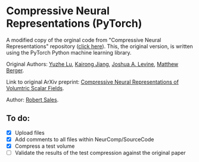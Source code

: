 # Compressive Neural Representations (PyTorch)
A modified copy of the orginal code from "Compressive Neural Representations" repository ([click here](https://github.com/matthewberger/neurcomp)). This, the original version, is written using the PyTorch Python machine learning library.

Original Authors: [Yuzhe Lu](), [Kairong Jiang](), [Joshua A. Levine](https://jalevine.bitbucket.io/), [Matthew Berger](https://matthewberger.github.io/). 

Link to original ArXiv preprint: [Compressive Neural Representations of Volumtric Scalar Fields](https://arxiv.org/pdf/2104.04523.pdf).

Author: [Robert Sales](https://github.com/RobertMichaelSales). 

## To do:
- [x] Upload files
- [x] Add comments to all files within NeurComp/SourceCode
- [x] Compress a test volume 
- [ ] Validate the results of the test compression against the original paper
